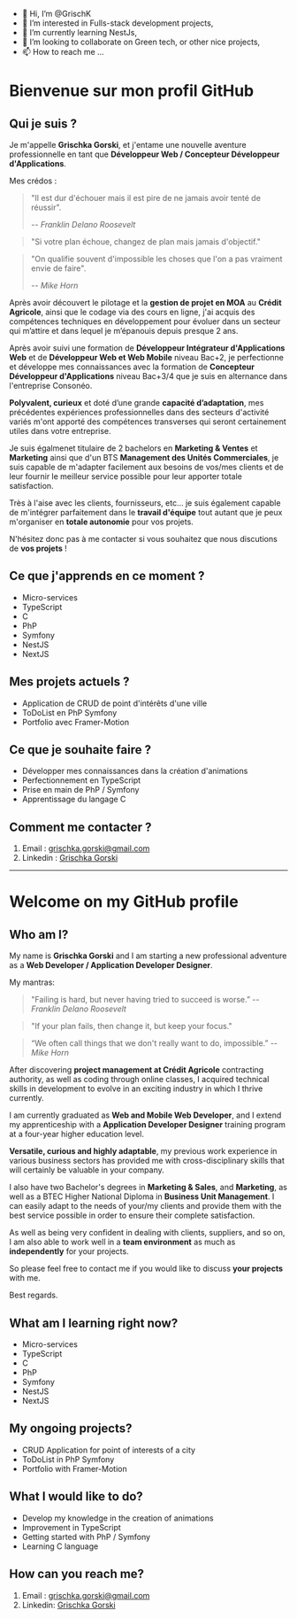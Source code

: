 - 👋 Hi, I’m @GrischK
- 👀 I’m interested in Fulls-stack development projects,
- 🌱 I’m currently learning NestJs,
- 💞️ I’m looking to collaborate on Green tech, or other nice projects,
- 📫 How to reach me ...

<!---
GrischK/GrischK is a ✨ special ✨ repository because its `README.md` (this file) appears on your GitHub profile.
You can click the Preview link to take a look at your changes.
--->

# Bienvenue sur mon profil GitHub

## Qui je suis ?
Je m'appelle **Grischka Gorski**, et j'entame une nouvelle aventure professionnelle en tant que **Développeur Web / Concepteur Développeur d'Applications**.

Mes crédos : 

> "Il est dur d'échouer mais il est pire de ne jamais avoir tenté de réussir".
> 
> -- <cite>Franklin Delano Roosevelt</cite>

> "Si votre plan échoue, changez de plan mais jamais d'objectif."

> "On qualifie souvent d'impossible les choses que l'on a pas vraiment envie de faire".
>
> -- <cite>Mike Horn</cite>

Après avoir découvert le pilotage et la **gestion de projet en MOA** au **Crédit Agricole**, ainsi que le codage via des cours en ligne, j'ai acquis des compétences techniques en développement pour évoluer dans un secteur qui m’attire et dans lequel je m’épanouis depuis presque 2 ans. 

Après avoir suivi une formation de **Développeur Intégrateur d'Applications Web** et de **Développeur Web et Web Mobile** niveau Bac+2, je perfectionne et développe mes connaissances avec la formation de **Concepteur Développeur d'Applications** niveau Bac+3/4 que je suis en alternance dans l'entreprise Consonéo.

**Polyvalent, curieux** et doté d’une grande **capacité d’adaptation**, mes précédentes expériences professionnelles dans des secteurs d'activité variés m'ont apporté des compétences transverses qui seront certainement utiles dans votre entreprise.

Je suis égalmenet titulaire de 2 bachelors en **Marketing & Ventes** et **Marketing** ainsi que d'un BTS **Management des Unités Commerciales**, je suis capable de m'adapter facilement aux besoins de vos/mes clients et de leur fournir le meilleur service possible pour leur apporter totale satisfaction.

Très à l'aise avec les clients, fournisseurs, etc... je suis également capable de m'intégrer parfaitement dans le **travail d'équipe** tout autant que je peux m'organiser en **totale autonomie** pour vos projets. 

N'hésitez donc pas à me contacter si vous souhaitez que nous discutions de **vos projets** !

## Ce que j'apprends en ce moment ?
- Micro-services
- TypeScript
- C
- PhP
- Symfony
- NestJS
- NextJS

## Mes projets actuels ? 
- Application de CRUD de point d'intérêts d'une ville
- ToDoList en PhP Symfony
- Portfolio avec Framer-Motion
  
## Ce que je souhaite faire ?
- Développer mes connaissances dans la création d'animations
- Perfectionnement en TypeScript
- Prise en main de PhP / Symfony
- Apprentissage du langage C

## Comment me contacter ?
1. Email : <grischka.gorski@gmail.com>
2. Linkedin : [Grischka Gorski](www.linkedin.com/in/grischka-gorski-gg)

************************************************************************************************************************************************


# Welcome on my GitHub profile

## Who am I?
My name is **Grischka Gorski** and I am starting a new professional adventure as a **Web Developer / Application Developer Designer**.

My mantras:
> "Failing is hard, but never having tried to succeed is worse.” 
> -- <cite>Franklin Delano Roosevelt</cite>

> "If your plan fails, then change it, but keep your focus."

>“We often call things that we don't really want to do, impossible.” 
> -- <cite>Mike Horn</cite>

After discovering **project management at Crédit Agricole** contracting authority, as well as coding through online classes, I acquired technical skills in development to evolve in an exciting industry in which I thrive currently.

I am currently graduated as **Web and Mobile Web Developer**, and I extend my apprenticeship with a **Application Developer Designer** training program at a four-year higher education level.

**Versatile, curious and highly adaptable**, my previous work experience in various business sectors has provided me with cross-disciplinary skills that will certainly be valuable in your company.

I also have two Bachelor's degrees in **Marketing & Sales**, and **Marketing**, as well as a BTEC Higher National Diploma in **Business Unit Management**. I can easily adapt to the needs of your/my clients and provide them with the best service possible in order to ensure their complete satisfaction.

As well as being very confident in dealing with clients, suppliers, and so on, I am also able to work well in a **team environment** as much as **independently** for your projects.

So please feel free to contact me if you would like to discuss **your projects** with me.

Best regards.

## What am I learning right now?
- Micro-services
- TypeScript
- C
- PhP
- Symfony
- NestJS
- NextJS

## My ongoing projects?
- CRUD Application for point of interests of a city
- ToDoList in PhP Symfony
- Portfolio with Framer-Motion

## What I would like to do?
- Develop my knowledge in the creation of animations
- Improvement in TypeScript
- Getting started with PhP / Symfony
- Learning C language

## How can you reach me?
1. Email : <grischka.gorski@gmail.com>
2. Linkedin: [Grischka Gorski](www.linkedin.com/in/grischka-gorski-gg)
